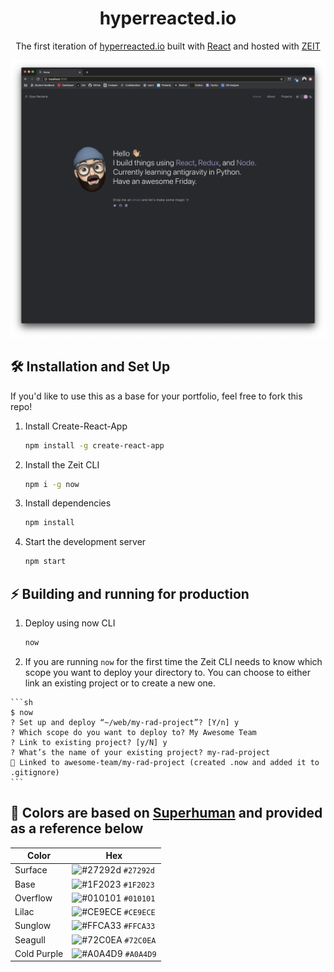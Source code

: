 <h1 align="center">hyperreacted.io</h1>
<p align="center">
  The first iteration of <a href="https://hyperreacted.io" target="_blank">hyperreacted.io</a> built with <a href="https://reactjs.org/" target="_blank">React</a> and hosted with <a href="https://vercel.com/blog/zeit-is-now-vercel" target="_blank">ZEIT</a>
</p>

![Preview](screenshot.png)

## 🛠 Installation and Set Up

If you'd like to use this as a base for your portfolio, feel free to fork this repo!

1. Install Create-React-App

    ```sh
    npm install -g create-react-app
    ```

2. Install the Zeit CLI

    ```sh
    npm i -g now
    ```

3. Install dependencies

    ```sh
    npm install
    ```

4. Start the development server

    ```sh
    npm start
    ```

## ⚡️ Building and running for production

  1. Deploy using now CLI

      ```sh
      now
      ```

  2. If you are running `now` for the first time the Zeit CLI needs to know which scope you want to deploy your directory to. You can choose to either link an existing project or to create a new one.

    ```sh
    $ now
    ? Set up and deploy “~/web/my-rad-project”? [Y/n] y
    ? Which scope do you want to deploy to? My Awesome Team
    ? Link to existing project? [y/N] y
    ? What’s the name of your existing project? my-rad-project
    🔗 Linked to awesome-team/my-rad-project (created .now and added it to .gitignore)
    ```

## 🎨 Colors are based on <a href="https://superhuman.com/" target="_blank">Superhuman</a> and provided as a reference below

| Color          | Hex                                                                |
| -------------- | ------------------------------------------------------------------ |
| Surface        | ![#27292d](https://via.placeholder.com/10/27292d?text=+) `#27292d` |
| Base           | ![#1F2023](https://via.placeholder.com/10/1F2023?text=+) `#1F2023` |
| Overflow       | ![#010101](https://via.placeholder.com/10/010101?text=+) `#010101` |
| Lilac          | ![#CE9ECE](https://via.placeholder.com/10/CE9ECE?text=+) `#CE9ECE` |
| Sunglow        | ![#FFCA33](https://via.placeholder.com/10/FFCA33?text=+) `#FFCA33` |
| Seagull        | ![#72C0EA](https://via.placeholder.com/10/72C0EA?text=+) `#72C0EA` |
| Cold Purple    | ![#A0A4D9](https://via.placeholder.com/10/A0A4D9?text=+) `#A0A4D9` |



